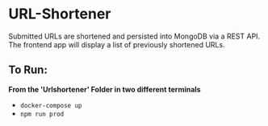 # URL-Shortener

Submitted URLs are shortened and persisted into MongoDB via a REST API. <br>
The frontend app will display a list of previously shortened URLs.

## To Run:

**From the 'Urlshortener' Folder in two different terminals** <br>
- ```docker-compose up``` <br>
- ```npm run prod```
